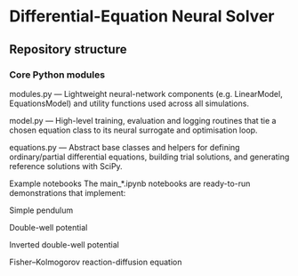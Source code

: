 # Differential-Equation Neural Solver

## Repository structure

### Core Python modules

modules.py — Lightweight neural-network components (e.g. LinearModel, EquationsModel) and utility functions used across all simulations.

model.py — High-level training, evaluation and logging routines that tie a chosen equation class to its neural surrogate and optimisation loop.

equations.py — Abstract base classes and helpers for defining ordinary/partial differential equations, building trial solutions, and generating reference solutions with SciPy.

Example notebooks
The main_*.ipynb notebooks are ready-to-run demonstrations that implement:

Simple pendulum

Double-well potential

Inverted double-well potential

Fisher–Kolmogorov reaction-diffusion equation

